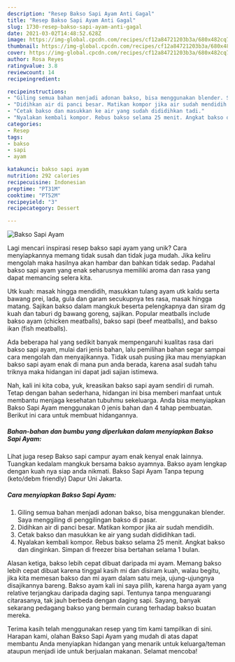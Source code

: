 ```yaml
---
description: "Resep Bakso Sapi Ayam Anti Gagal"
title: "Resep Bakso Sapi Ayam Anti Gagal"
slug: 1730-resep-bakso-sapi-ayam-anti-gagal
date: 2021-03-02T14:48:52.628Z
image: https://img-global.cpcdn.com/recipes/cf12a84721203b3a/680x482cq70/bakso-sapi-ayam-foto-resep-utama.jpg
thumbnail: https://img-global.cpcdn.com/recipes/cf12a84721203b3a/680x482cq70/bakso-sapi-ayam-foto-resep-utama.jpg
cover: https://img-global.cpcdn.com/recipes/cf12a84721203b3a/680x482cq70/bakso-sapi-ayam-foto-resep-utama.jpg
author: Rosa Reyes
ratingvalue: 3.8
reviewcount: 14
recipeingredient:

recipeinstructions:
- "Giling semua bahan menjadi adonan bakso, bisa menggunakan blender. Saya menggiling di penggilingan bakso di pasar."
- "Didihkan air di panci besar. Matikan kompor jika air sudah mendidih."
- "Cetak bakso dan masukkan ke air yang sudah dididihkan tadi."
- "Nyalakan kembali kompor. Rebus bakso selama 25 menit. Angkat bakso dan dinginkan. Simpan di freezer bisa bertahan selama 1 bulan."
categories:
- Resep
tags:
- bakso
- sapi
- ayam

katakunci: bakso sapi ayam 
nutrition: 292 calories
recipecuisine: Indonesian
preptime: "PT31M"
cooktime: "PT52M"
recipeyield: "3"
recipecategory: Dessert

---
```



![Bakso Sapi Ayam](https://img-global.cpcdn.com/recipes/cf12a84721203b3a/680x482cq70/bakso-sapi-ayam-foto-resep-utama.jpg)

Lagi mencari inspirasi resep bakso sapi ayam yang unik? Cara menyiapkannya memang tidak susah dan tidak juga mudah. Jika keliru mengolah maka hasilnya akan hambar dan bahkan tidak sedap. Padahal bakso sapi ayam yang enak seharusnya memiliki aroma dan rasa yang dapat memancing selera kita.

Utk kuah: masak hingga mendidih, masukkan tulang ayam utk kaldu serta bawang prei, lada, gula dan garam secukupnya tes rasa, masak hingga matang. Sajikan bakso dalam mangkuk beserta pelengkapnya dan siram dg kuah dan taburi dg bawang goreng, sajikan. Popular meatballs include bakso ayam (chicken meatballs), bakso sapi (beef meatballs), and bakso ikan (fish meatballs).

Ada beberapa hal yang sedikit banyak mempengaruhi kualitas rasa dari bakso sapi ayam, mulai dari jenis bahan, lalu pemilihan bahan segar sampai cara mengolah dan menyajikannya. Tidak usah pusing jika mau menyiapkan bakso sapi ayam enak di mana pun anda berada, karena asal sudah tahu triknya maka hidangan ini dapat jadi sajian istimewa.


Nah, kali ini kita coba, yuk, kreasikan bakso sapi ayam sendiri di rumah. Tetap dengan bahan sederhana, hidangan ini bisa memberi manfaat untuk membantu menjaga kesehatan tubuhmu sekeluarga. Anda bisa menyiapkan Bakso Sapi Ayam menggunakan 0 jenis bahan dan 4 tahap pembuatan. Berikut ini cara untuk membuat hidangannya.

<!--inarticleads1-->

##### Bahan-bahan dan bumbu yang diperlukan dalam menyiapkan Bakso Sapi Ayam:



Lihat juga resep Bakso sapi campur ayam enak kenyal enak lainnya. Tuangkan kedalam mangkuk bersama bakso ayamnya. Bakso ayam lengkap dengan kuah nya siap anda nikmati. Bakso Sapi Ayam Tanpa tepung (keto/debm friendly) Dapur Uni Jakarta. 

<!--inarticleads2-->

##### Cara menyiapkan Bakso Sapi Ayam:

1. Giling semua bahan menjadi adonan bakso, bisa menggunakan blender. Saya menggiling di penggilingan bakso di pasar.
1. Didihkan air di panci besar. Matikan kompor jika air sudah mendidih.
1. Cetak bakso dan masukkan ke air yang sudah dididihkan tadi.
1. Nyalakan kembali kompor. Rebus bakso selama 25 menit. Angkat bakso dan dinginkan. Simpan di freezer bisa bertahan selama 1 bulan.


Alasan ketiga, bakso lebih cepat dibuat daripada mi ayam. Memang bakso lebih cepat dibuat karena tinggal kasih mi dan disiram kuah, walau begitu, jika kita memesan bakso dan mi ayam dalam satu meja, ujung-ujungnya disajikannya bareng. Bakso ayam kali ini saya pilih, karena harga ayam yang relative terjangkau daripada daging sapi. Tentunya tanpa menguarangi citarasanya, tak jauh berbeda dengan daging sapi. Sayang, banyak sekarang pedagang bakso yang bermain curang terhadap bakso buatan mereka. 

Terima kasih telah menggunakan resep yang tim kami tampilkan di sini. Harapan kami, olahan Bakso Sapi Ayam yang mudah di atas dapat membantu Anda menyiapkan hidangan yang menarik untuk keluarga/teman ataupun menjadi ide untuk berjualan makanan. Selamat mencoba!
